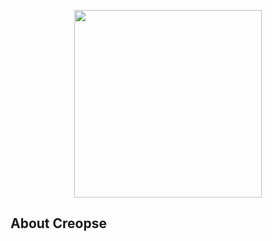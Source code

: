 <p align="center"><a href="#" target="_blank"><img src="https://github.com/creopse/.github/assets/67134244/16eecf11-49c0-4851-9f64-58a1f391773d" width="300"></a></p>

## About Creopse
